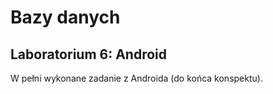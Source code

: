 Bazy danych
===========

## Laboratorium 6: Android

W pełni wykonane zadanie z Androida (do końca konspektu).
